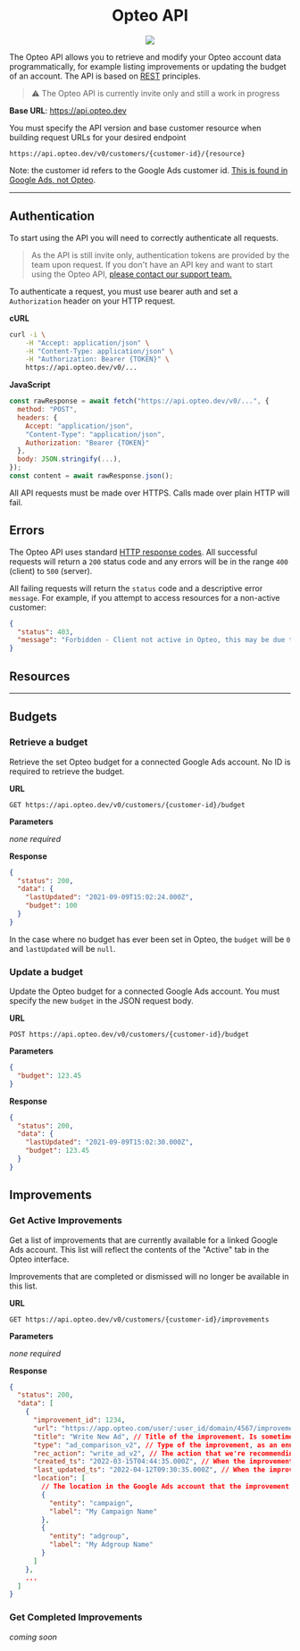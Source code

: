 <h1 align="center">Opteo API</h1>

<p align="center">
  <a href="https://opteo.com">
    <img src="https://app.opteo.com/icons/logo.svg">
  </a>
</p>

The Opteo API allows you to retrieve and modify your Opteo account data programmatically, for example listing improvements or updating the budget of an account. The API is based on [REST](https://en.wikipedia.org/wiki/Representational_state_transfer) principles.

> ⚠️ The Opteo API is currently invite only and still a work in progress

**Base URL**: https://api.opteo.dev

You must specify the API version and base customer resource when building request URLs for your desired endpoint

```
https://api.opteo.dev/v0/customers/{customer-id}/{resource}
```

Note: the customer id refers to the Google Ads customer id. [This is found in Google Ads, not Opteo](https://support.google.com/google-ads/answer/1704344?hl=en).

---

## Authentication

To start using the API you will need to correctly authenticate all requests.

> As the API is still invite only, authentication tokens are provided by the team upon request. If you don't have an API key and want to start using the Opteo API, [please contact our support team.](mailto:support@opteo.com)

To authenticate a request, you must use bearer auth and set a `Authorization` header on your HTTP request.

**cURL**

```bash
curl -i \
    -H "Accept: application/json" \
    -H "Content-Type: application/json" \
    -H "Authorization: Bearer {TOKEN}" \
    https://api.opteo.dev/v0/...
```

**JavaScript**

```js
const rawResponse = await fetch("https://api.opteo.dev/v0/...", {
  method: "POST",
  headers: {
    Accept: "application/json",
    "Content-Type": "application/json",
    Authorization: "Bearer {TOKEN}"
  },
  body: JSON.stringify(...),
});
const content = await rawResponse.json();
```

All API requests must be made over HTTPS. Calls made over plain HTTP will fail.

## Errors

The Opteo API uses standard [HTTP response codes](https://developer.mozilla.org/en-US/docs/Web/HTTP/Status). All successful requests will return a `200` status code and any errors will be in the range `400` (client) to `500` (server).

All failing requests will return the `status` code and a descriptive error `message`. For example, if you attempt to access resources for a non-active customer:

```json
{
  "status": 403,
  "message": "Forbidden - Client not active in Opteo, this may be due to a billing problem, or because it isn't selected in Linked Accounts"
}
```

## Resources

---

## Budgets

### Retrieve a budget

Retrieve the set Opteo budget for a connected Google Ads account. No ID is required to retrieve the budget.

**URL**

```
GET https://api.opteo.dev/v0/customers/{customer-id}/budget
```

**Parameters**

_none required_

**Response**

```json
{
  "status": 200,
  "data": {
    "lastUpdated": "2021-09-09T15:02:24.000Z",
    "budget": 100
  }
}
```

In the case where no budget has ever been set in Opteo, the `budget` will be `0` and `lastUpdated` will be `null`.

### Update a budget

Update the Opteo budget for a connected Google Ads account. You must specify the new `budget` in the JSON request body.

**URL**

```
POST https://api.opteo.dev/v0/customers/{customer-id}/budget
```

**Parameters**

```json
{
  "budget": 123.45
}
```

**Response**

```json
{
  "status": 200,
  "data": {
    "lastUpdated": "2021-09-09T15:02:30.000Z",
    "budget": 123.45
  }
}
```

## Improvements

### Get Active Improvements

Get a list of improvements that are currently available for a linked Google Ads account. This list
will reflect the contents of the "Active" tab in the Opteo interface.

Improvements that are completed or dismissed will no longer be available in this list.

**URL**

```
GET https://api.opteo.dev/v0/customers/{customer-id}/improvements
```

**Parameters**

_none required_

**Response**

```json
{
  "status": 200,
  "data": [
    {
      "improvement_id": 1234,
      "url": "https://app.opteo.com/user/:user_id/domain/4567/improvements/active/1234",
      "title": "Write New Ad", // Title of the improvement. Is sometimes dynamic based on the contents of the improvement.
      "type": "ad_comparison_v2", // Type of the improvement, as an enum.
      "rec_action": "write_ad_v2", // The action that we're recommending, as an enum.
      "created_ts": "2022-03-15T04:44:35.000Z", // When the improvement was created.
      "last_updated_ts": "2022-04-12T09:30:35.000Z", // When the improvement was last updated with new data.
      "location": [
        // The location in the Google Ads account that the improvement is concerned with.
        {
          "entity": "campaign",
          "label": "My Campaign Name"
        },
        {
          "entity": "adgroup",
          "label": "My Adgroup Name"
        }
      ]
    },
    ...
  ]
}
```

### Get Completed Improvements

_coming soon_
